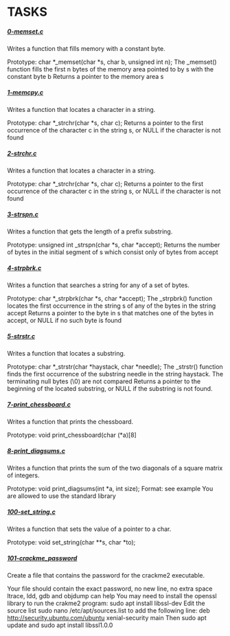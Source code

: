 # TASKS


##### [ 0-memset.c](https://github.com/Dalvin984/alx-low_level_programming/blob/master/0x07-pointers_arrays_strings/0-memset.c)
Writes a function that fills memory with a constant byte.

Prototype: char *_memset(char *s, char b, unsigned int n);
The _memset() function fills the first n bytes of the memory area pointed to by s with the constant byte b
Returns a pointer to the memory area s

##### [1-memcpy.c](https://github.com/Dalvin984/alx-low_level_programming/blob/master/0x07-pointers_arrays_strings/1-memcpy.c)
Writes a function that locates a character in a string.

Prototype: char *_strchr(char *s, char c);
Returns a pointer to the first occurrence of the character c in the string s, or NULL if the character is not found

##### [2-strchr.c](https://github.com/Dalvin984/alx-low_level_programming/blob/master/0x07-pointers_arrays_strings/2-strchr.c)
Writes a function that locates a character in a string.

Prototype: char *_strchr(char *s, char c);
Returns a pointer to the first occurrence of the character c in the string s, or NULL if the character is not found


##### [3-strspn.c](https://github.com/Dalvin984/alx-low_level_programming/blob/master/0x07-pointers_arrays_strings/3-strspn.c)
Writes a function that gets the length of a prefix substring.

Prototype: unsigned int _strspn(char *s, char *accept);
Returns the number of bytes in the initial segment of s which consist only of bytes from accept


##### [4-strpbrk.c](https://github.com/Dalvin984/alx-low_level_programming/blob/master/0x07-pointers_arrays_strings/4-strpbrk.c)
Writes a function that searches a string for any of a set of bytes.

Prototype: char *_strpbrk(char *s, char *accept);
The _strpbrk() function locates the first occurrence in the string s of any of the bytes in the string accept
Returns a pointer to the byte in s that matches one of the bytes in accept, or NULL if no such byte is found


##### [5-strstr.c](https://github.com/Dalvin984/alx-low_level_programming/blob/master/0x07-pointers_arrays_strings/5-strstr.c)
Writes a function that locates a substring.

Prototype: char *_strstr(char *haystack, char *needle);
The _strstr() function finds the first occurrence of the substring needle in the string haystack. The terminating null bytes (\0) are not compared
Returns a pointer to the beginning of the located substring, or NULL if the substring is not found.

##### [7-print_chessboard.c](https://github.com/Dalvin984/alx-low_level_programming/blob/master/0x07-pointers_arrays_strings/7-print_chessboard.c)
Writes a function that prints the chessboard.

Prototype: void print_chessboard(char (*a)[8]

##### [8-print_diagsums.c](https://github.com/Dalvin984/alx-low_level_programming/blob/master/0x07-pointers_arrays_strings/8-print_diagsums.c)
Writes a function that prints the sum of the two diagonals of a square matrix of integers.

Prototype: void print_diagsums(int *a, int size);
Format: see example
You are allowed to use the standard library

##### [100-set_string.c](https://github.com/Dalvin984/alx-low_level_programming/blob/master/0x07-pointers_arrays_strings/100-set_string.c)
Writes a function that sets the value of a pointer to a char.

Prototype: void set_string(char **s, char *to);

##### [101-crackme_password](https://github.com/Dalvin984/alx-low_level_programming/blob/master/0x07-pointers_arrays_strings/101-crackme_password)
Create a file that contains the password for the crackme2 executable.

Your file should contain the exact password, no new line, no extra space
ltrace, ldd, gdb and objdump can help
You may need to install the openssl library to run the crakme2 program: sudo apt install libssl-dev
Edit the source list sudo nano /etc/apt/sources.list to add the following line: deb http://security.ubuntu.com/ubuntu xenial-security main Then sudo apt update and sudo apt install libssl1.0.0

